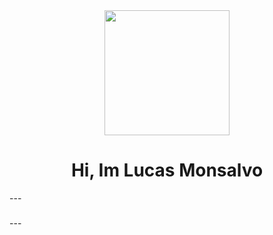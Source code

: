 <div id="header" align="center">
    <img src="https://media.giphy.com/media/v1.Y2lkPTc5MGI3NjExbW45bTJuMmpuODN5bW1iN2wzZnJyYnR1MGJ5MXVjbjZ6NXhmdTlvNiZlcD12MV9pbnRlcm5hbF9naWZfYnlfaWQmY3Q9Zw/wwg1suUiTbCY8H8vIA/giphy-downsized-large.gif" width="200" />
</div>
<h1 align="center"> Hi, Im Lucas Monsalvo </h1>
---
<h3 id="badges" align="center">
    <a href="https://img.shields.io/badge/instagram-lucasmonsalvo9-FF0000?style=social&logo=instagram&logoSize=purple&labelColor=https%3A%2F%2Fwww.instagram.com%2Flucasmonsalvo9%2F"
        alt="instagram badges" />
    </a>
    <a href="https://img.shields.io/badge/Twitter-monsalvolucas9-blue?style=social&logo=Twitter&logoColor=blue&cacheSeconds=https%3A%2F%2Ftwitter.com%2Fmonsalvolucas9"
        alt="Twitter badges" />
    </a>
    
</h3>
---
